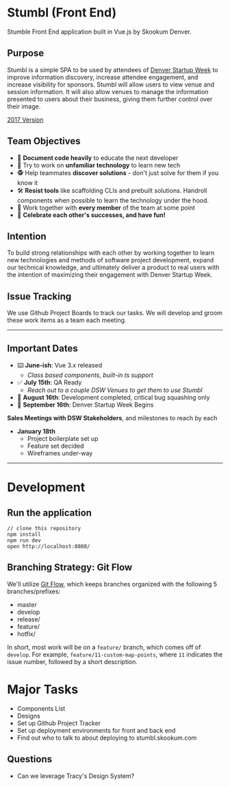 # Stumbl (Front End)

Stumble Front End application built in Vue.js by Skookum Denver.

## Purpose

Stumbl is a simple SPA to be used by attendees of [Denver Startup Week](https://www.denverstartupweek.org/) to improve information discovery, increase attendee engagement, and increase visibility for sponsors.  Stumbl will allow users to view venue and session information.  It will also allow venues to manage the information presented to users about their business, giving them further control over their image.

[2017 Version](https://stmbl.herokuapp.com)

## Team Objectives

* 📝 **Document code heavily** to educate the next developer
* 🤔 Try to work on **unfamiliar technology** to learn new tech
* 🕵️‍ Help teammates **discover solutions** - don't just solve for them if you know it
* 🛠 **Resist tools** like scaffolding CLIs and prebuilt solutions.  Handroll components when possible to learn the technology under the hood.
* 👯‍ Work together with **every member** of the team at some point
* 🎉 **Celebrate each other's successes, and have fun!**

## Intention

To build strong relationships with each other by working together to learn new technologies and methods of software project development, expand our technical knowledge, and ultimately deliver a product to real users with the intention of maximizing their engagement with Denver Startup Week.

## Issue Tracking

We use Github Project Boards to track our tasks.  We will develop and groom these work items as a team each meeting.

-----

## Important Dates

* ⌨️ **June-ish**: Vue 3.x released
  * *Class based components, built-in ts support*
* ✅ **July 15th**: QA Ready
  * *Reach out to a couple DSW Venues to get them to use Stumbl*
* 🚀 **August 16th**: Development completed, critical bug squashing only
* 🎉 **September 16th**: Denver Startup Week Begins

**Sales Meetings with DSW Stakeholders**, and milestones to reach by each

* **January 18th**
  * Project boilerplate set up
  * Feature set decided
  * Wireframes under-way

----- 

# Development

## Run the application

```
// clone this repository
npm install
npm run dev
open http://localhost:8080/
```

## Branching Strategy: Git Flow

We'll utilize [Git Flow](https://danielkummer.github.io/git-flow-cheatsheet/), which keeps branches organized with the following 5 branches/prefixes:

* master
* develop
* release/
* feature/
* hotfix/

In short, most work will be on a `feature/` branch, which comes off of `develop`.  For example, `feature/11-custom-map-points`, where `11` indicates the issue number, followed by a short description.

# Major Tasks

* Components List
* Designs
* Set up Github Project Tracker
* Set up deployment environments for front and back end
* Find out who to talk to about deploying to stumbl.skookum.com

## Questions

* Can we leverage Tracy's Design System?
